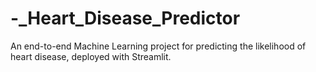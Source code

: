 # -_Heart_Disease_Predictor
An end-to-end Machine Learning project for predicting the likelihood of heart disease, deployed with Streamlit.
